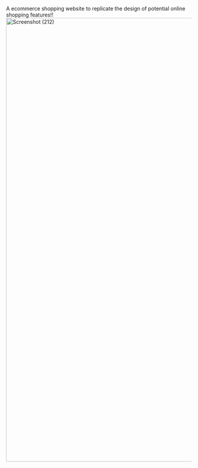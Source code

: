 A ecommerce shopping website to replicate the design of potential online shopping features!! 
<img width="1920" height="1200" alt="Screenshot (212)" src="https://github.com/user-attachments/assets/36516f2c-79d2-48df-9cba-1a8b00d7cd71" />
